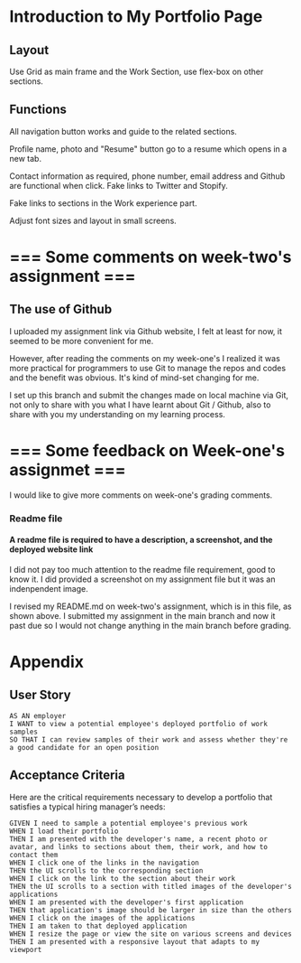   # Introduction to My Portfolio Page

## Layout
Use Grid as main frame and the Work Section, use flex-box on other sections.

## Functions

All navigation button works and guide to the related sections.

Profile name, photo and "Resume" button go to a resume which opens in a new tab.

Contact information as required, phone number, email address and Github are functional when click. Fake links to Twitter and Stopify.

Fake links to sections in the Work experience part.

Adjust font sizes and layout in small screens.


# === Some comments on week-two's assignment ===

## The use of Github 

I uploaded my assignment link via Github website, I felt at least for now, it seemed to be more convenient for me. 

However, after reading the comments on my week-one's I realized it was more practical for programmers to use Git to manage the repos and codes and the benefit was obvious. It's kind of mind-set changing for me.

I set up this branch and submit the changes made on local machine via Git, not only to share with you what I have learnt about Git / Github, also to share with you my understanding on my learning process.


# === Some feedback on Week-one's assignmet ===

I would like to give more comments on week-one's grading comments.
### Readme file

#### A readme file is required to have a description, a screenshot, and the deployed website link

I did not pay too much attention to the readme file requirement, good to know it. I did provided a screenshot on my assignment file but it was an indenpendent image. 

I revised my README.md on week-two's assignment, which is in this file, as shown above. I submitted my assignment in the main branch and now it past due so I would not change anything in the main branch before grading.



# Appendix

## User Story

```
AS AN employer
I WANT to view a potential employee's deployed portfolio of work samples
SO THAT I can review samples of their work and assess whether they're a good candidate for an open position
```


## Acceptance Criteria

Here are the critical requirements necessary to develop a portfolio that satisfies a typical hiring manager’s needs:

```
GIVEN I need to sample a potential employee's previous work
WHEN I load their portfolio
THEN I am presented with the developer's name, a recent photo or avatar, and links to sections about them, their work, and how to contact them
WHEN I click one of the links in the navigation
THEN the UI scrolls to the corresponding section
WHEN I click on the link to the section about their work
THEN the UI scrolls to a section with titled images of the developer's applications
WHEN I am presented with the developer's first application
THEN that application's image should be larger in size than the others
WHEN I click on the images of the applications
THEN I am taken to that deployed application
WHEN I resize the page or view the site on various screens and devices
THEN I am presented with a responsive layout that adapts to my viewport
```
